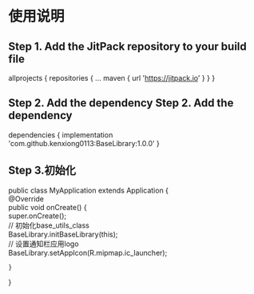 
使用说明
====
## Step 1. Add the JitPack repository to your build file

allprojects {
		repositories {
			...
			maven { url 'https://jitpack.io' }
		}
	}
## 	Step 2. Add the dependency	Step 2. Add the dependency

dependencies {
	        implementation 'com.github.kenxiong0113:BaseLibrary:1.0.0'
	}

## 	Step 3.初始化
public class MyApplication extends Application {</br>
    @Override</br>
    public void onCreate() {</br>
        super.onCreate();</br>
//        初始化base_utils_class</br>
        BaseLibrary.initBaseLibrary(this);</br>
//        设置通知栏应用logo</br>
        BaseLibrary.setAppIcon(R.mipmap.ic_launcher);</br>

    }
}

